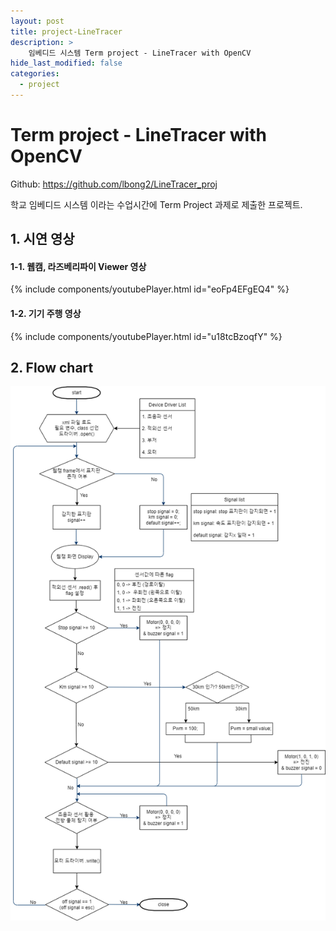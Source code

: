 ```yaml
---
layout: post
title: project-LineTracer
description: >
    임베디드 시스템 Term project - LineTracer with OpenCV
hide_last_modified: false
categories:
  - project
---
```


# Term project - LineTracer with OpenCV

Github: <https://github.com/lbong2/LineTracer_proj>

학교 임베디드 시스템 이라는 수업시간에 Term Project 과제로 제출한 프로젝트.


## 1. 시연 영상

#### 1-1. 웹캠, 라즈베리파이 Viewer 영상

{% include components/youtubePlayer.html id="eoFp4EFgEQ4" %}

#### 1-2. 기기 주행 영상

{% include components/youtubePlayer.html id="u18tcBzoqfY" %}


## 2. Flow chart
![flow_chart](/assets/img/etc/LT_flow.png)
